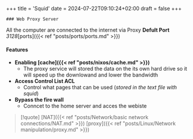 +++
title = 'Squid'
date = 2024-07-22T09:10:24+02:00
draft = false
+++

    ### Web Proxy Server 
All the computer are connected to the internet via Proxy
**Defult Port** *3128*[ports]({{< ref "posts/ports/ports.md" >}})



#### Features
- **Enabling [cache]({{< ref "posts/nixos/cache.md" >}})**
	- The proxy service will stored the data on the its own hard drive so it will speed up the downlowand and lower the bandwidth
- **Access Control List ACL**
	- Control what pages that can be used 
		(*stored in the text file  with squid*)
- **Bypass the fire wall** 
	- Conncet to the home server and acces the webiste 


>[!quote] [NAT]({{< ref "posts/Network/basic network connections/NAT.md" >}}) [proxy]({{< ref "posts/Linux/Network manipulation/proxy.md" >}})